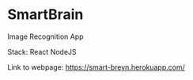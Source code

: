 # SmartBrain
Image Recognition App

Stack:
React
NodeJS

Link to webpage: https://smart-breyn.herokuapp.com/
